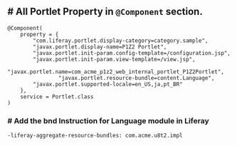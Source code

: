 ## # All Portlet Property in ```@Component``` section.

```
@Component(
	property = {
		"com.liferay.portlet.display-category=category.sample",
		"javax.portlet.display-name=P1Z2 Portlet",
		"javax.portlet.init-param.config-template=/configuration.jsp",
		"javax.portlet.init-param.view-template=/view.jsp",
		"javax.portlet.name=com_acme_p1z2_web_internal_portlet_P1Z2Portlet",
                "javax.portlet.resource-bundle=content.Language",
		"javax.portlet.supported-locale=en_US,ja,pt_BR"
	},
	service = Portlet.class
)

```

### # Add the bnd Instruction for Language module in Liferay

```
-liferay-aggregate-resource-bundles: com.acme.u8t2.impl
```
